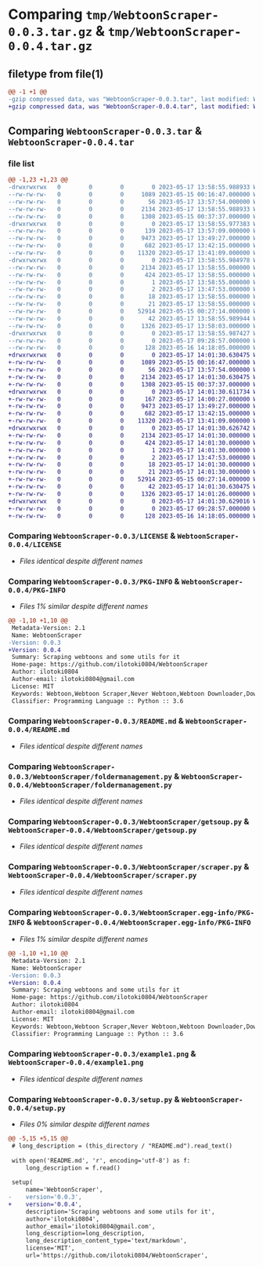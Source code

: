 # Comparing `tmp/WebtoonScraper-0.0.3.tar.gz` & `tmp/WebtoonScraper-0.0.4.tar.gz`

## filetype from file(1)

```diff
@@ -1 +1 @@
-gzip compressed data, was "WebtoonScraper-0.0.3.tar", last modified: Wed May 17 13:58:55 2023, max compression
+gzip compressed data, was "WebtoonScraper-0.0.4.tar", last modified: Wed May 17 14:01:30 2023, max compression
```

## Comparing `WebtoonScraper-0.0.3.tar` & `WebtoonScraper-0.0.4.tar`

### file list

```diff
@@ -1,23 +1,23 @@
-drwxrwxrwx   0        0        0        0 2023-05-17 13:58:55.988933 WebtoonScraper-0.0.3/
--rw-rw-rw-   0        0        0     1089 2023-05-15 00:16:47.000000 WebtoonScraper-0.0.3/LICENSE
--rw-rw-rw-   0        0        0       56 2023-05-17 13:57:54.000000 WebtoonScraper-0.0.3/MANIFEST.in
--rw-rw-rw-   0        0        0     2134 2023-05-17 13:58:55.988933 WebtoonScraper-0.0.3/PKG-INFO
--rw-rw-rw-   0        0        0     1308 2023-05-15 00:37:37.000000 WebtoonScraper-0.0.3/README.md
-drwxrwxrwx   0        0        0        0 2023-05-17 13:58:55.977383 WebtoonScraper-0.0.3/WebtoonScraper/
--rw-rw-rw-   0        0        0      139 2023-05-17 13:57:09.000000 WebtoonScraper-0.0.3/WebtoonScraper/__init__.py
--rw-rw-rw-   0        0        0     9473 2023-05-17 13:49:27.000000 WebtoonScraper-0.0.3/WebtoonScraper/foldermanagement.py
--rw-rw-rw-   0        0        0      682 2023-05-17 13:42:15.000000 WebtoonScraper-0.0.3/WebtoonScraper/getsoup.py
--rw-rw-rw-   0        0        0    11320 2023-05-17 13:41:09.000000 WebtoonScraper-0.0.3/WebtoonScraper/scraper.py
-drwxrwxrwx   0        0        0        0 2023-05-17 13:58:55.984978 WebtoonScraper-0.0.3/WebtoonScraper.egg-info/
--rw-rw-rw-   0        0        0     2134 2023-05-17 13:58:55.000000 WebtoonScraper-0.0.3/WebtoonScraper.egg-info/PKG-INFO
--rw-rw-rw-   0        0        0      424 2023-05-17 13:58:55.000000 WebtoonScraper-0.0.3/WebtoonScraper.egg-info/SOURCES.txt
--rw-rw-rw-   0        0        0        1 2023-05-17 13:58:55.000000 WebtoonScraper-0.0.3/WebtoonScraper.egg-info/dependency_links.txt
--rw-rw-rw-   0        0        0        2 2023-05-17 13:47:53.000000 WebtoonScraper-0.0.3/WebtoonScraper.egg-info/not-zip-safe
--rw-rw-rw-   0        0        0       18 2023-05-17 13:58:55.000000 WebtoonScraper-0.0.3/WebtoonScraper.egg-info/requires.txt
--rw-rw-rw-   0        0        0       21 2023-05-17 13:58:55.000000 WebtoonScraper-0.0.3/WebtoonScraper.egg-info/top_level.txt
--rw-rw-rw-   0        0        0    52914 2023-05-15 00:27:14.000000 WebtoonScraper-0.0.3/example1.png
--rw-rw-rw-   0        0        0       42 2023-05-17 13:58:55.989944 WebtoonScraper-0.0.3/setup.cfg
--rw-rw-rw-   0        0        0     1326 2023-05-17 13:58:03.000000 WebtoonScraper-0.0.3/setup.py
-drwxrwxrwx   0        0        0        0 2023-05-17 13:58:55.987427 WebtoonScraper-0.0.3/tests/
--rw-rw-rw-   0        0        0        0 2023-05-17 09:28:57.000000 WebtoonScraper-0.0.3/tests/__init__.py
--rw-rw-rw-   0        0        0      128 2023-05-16 14:18:05.000000 WebtoonScraper-0.0.3/tests/tests.py
+drwxrwxrwx   0        0        0        0 2023-05-17 14:01:30.630475 WebtoonScraper-0.0.4/
+-rw-rw-rw-   0        0        0     1089 2023-05-15 00:16:47.000000 WebtoonScraper-0.0.4/LICENSE
+-rw-rw-rw-   0        0        0       56 2023-05-17 13:57:54.000000 WebtoonScraper-0.0.4/MANIFEST.in
+-rw-rw-rw-   0        0        0     2134 2023-05-17 14:01:30.630475 WebtoonScraper-0.0.4/PKG-INFO
+-rw-rw-rw-   0        0        0     1308 2023-05-15 00:37:37.000000 WebtoonScraper-0.0.4/README.md
+drwxrwxrwx   0        0        0        0 2023-05-17 14:01:30.611734 WebtoonScraper-0.0.4/WebtoonScraper/
+-rw-rw-rw-   0        0        0      167 2023-05-17 14:00:27.000000 WebtoonScraper-0.0.4/WebtoonScraper/__init__.py
+-rw-rw-rw-   0        0        0     9473 2023-05-17 13:49:27.000000 WebtoonScraper-0.0.4/WebtoonScraper/foldermanagement.py
+-rw-rw-rw-   0        0        0      682 2023-05-17 13:42:15.000000 WebtoonScraper-0.0.4/WebtoonScraper/getsoup.py
+-rw-rw-rw-   0        0        0    11320 2023-05-17 13:41:09.000000 WebtoonScraper-0.0.4/WebtoonScraper/scraper.py
+drwxrwxrwx   0        0        0        0 2023-05-17 14:01:30.626742 WebtoonScraper-0.0.4/WebtoonScraper.egg-info/
+-rw-rw-rw-   0        0        0     2134 2023-05-17 14:01:30.000000 WebtoonScraper-0.0.4/WebtoonScraper.egg-info/PKG-INFO
+-rw-rw-rw-   0        0        0      424 2023-05-17 14:01:30.000000 WebtoonScraper-0.0.4/WebtoonScraper.egg-info/SOURCES.txt
+-rw-rw-rw-   0        0        0        1 2023-05-17 14:01:30.000000 WebtoonScraper-0.0.4/WebtoonScraper.egg-info/dependency_links.txt
+-rw-rw-rw-   0        0        0        2 2023-05-17 13:47:53.000000 WebtoonScraper-0.0.4/WebtoonScraper.egg-info/not-zip-safe
+-rw-rw-rw-   0        0        0       18 2023-05-17 14:01:30.000000 WebtoonScraper-0.0.4/WebtoonScraper.egg-info/requires.txt
+-rw-rw-rw-   0        0        0       21 2023-05-17 14:01:30.000000 WebtoonScraper-0.0.4/WebtoonScraper.egg-info/top_level.txt
+-rw-rw-rw-   0        0        0    52914 2023-05-15 00:27:14.000000 WebtoonScraper-0.0.4/example1.png
+-rw-rw-rw-   0        0        0       42 2023-05-17 14:01:30.630475 WebtoonScraper-0.0.4/setup.cfg
+-rw-rw-rw-   0        0        0     1326 2023-05-17 14:01:26.000000 WebtoonScraper-0.0.4/setup.py
+drwxrwxrwx   0        0        0        0 2023-05-17 14:01:30.629016 WebtoonScraper-0.0.4/tests/
+-rw-rw-rw-   0        0        0        0 2023-05-17 09:28:57.000000 WebtoonScraper-0.0.4/tests/__init__.py
+-rw-rw-rw-   0        0        0      128 2023-05-16 14:18:05.000000 WebtoonScraper-0.0.4/tests/tests.py
```

### Comparing `WebtoonScraper-0.0.3/LICENSE` & `WebtoonScraper-0.0.4/LICENSE`

 * *Files identical despite different names*

### Comparing `WebtoonScraper-0.0.3/PKG-INFO` & `WebtoonScraper-0.0.4/PKG-INFO`

 * *Files 1% similar despite different names*

```diff
@@ -1,10 +1,10 @@
 Metadata-Version: 2.1
 Name: WebtoonScraper
-Version: 0.0.3
+Version: 0.0.4
 Summary: Scraping webtoons and some utils for it
 Home-page: https://github.com/ilotoki0804/WebtoonScraper
 Author: ilotoki0804
 Author-email: ilotoki0804@gmail.com
 License: MIT
 Keywords: Webtoon,Webtoon Scraper,Never Webtoon,Webtoon Downloader,Download Webtoon
 Classifier: Programming Language :: Python :: 3.6
```

### Comparing `WebtoonScraper-0.0.3/README.md` & `WebtoonScraper-0.0.4/README.md`

 * *Files identical despite different names*

### Comparing `WebtoonScraper-0.0.3/WebtoonScraper/foldermanagement.py` & `WebtoonScraper-0.0.4/WebtoonScraper/foldermanagement.py`

 * *Files identical despite different names*

### Comparing `WebtoonScraper-0.0.3/WebtoonScraper/getsoup.py` & `WebtoonScraper-0.0.4/WebtoonScraper/getsoup.py`

 * *Files identical despite different names*

### Comparing `WebtoonScraper-0.0.3/WebtoonScraper/scraper.py` & `WebtoonScraper-0.0.4/WebtoonScraper/scraper.py`

 * *Files identical despite different names*

### Comparing `WebtoonScraper-0.0.3/WebtoonScraper.egg-info/PKG-INFO` & `WebtoonScraper-0.0.4/WebtoonScraper.egg-info/PKG-INFO`

 * *Files 1% similar despite different names*

```diff
@@ -1,10 +1,10 @@
 Metadata-Version: 2.1
 Name: WebtoonScraper
-Version: 0.0.3
+Version: 0.0.4
 Summary: Scraping webtoons and some utils for it
 Home-page: https://github.com/ilotoki0804/WebtoonScraper
 Author: ilotoki0804
 Author-email: ilotoki0804@gmail.com
 License: MIT
 Keywords: Webtoon,Webtoon Scraper,Never Webtoon,Webtoon Downloader,Download Webtoon
 Classifier: Programming Language :: Python :: 3.6
```

### Comparing `WebtoonScraper-0.0.3/example1.png` & `WebtoonScraper-0.0.4/example1.png`

 * *Files identical despite different names*

### Comparing `WebtoonScraper-0.0.3/setup.py` & `WebtoonScraper-0.0.4/setup.py`

 * *Files 0% similar despite different names*

```diff
@@ -5,15 +5,15 @@
 # long_description = (this_directory / "README.md").read_text()
 
 with open('README.md', 'r', encoding='utf-8') as f:
     long_description = f.read()
 
 setup(
     name='WebtoonScraper',
-    version='0.0.3',
+    version='0.0.4',
     description='Scraping webtoons and some utils for it',
     author='ilotoki0804',
     author_email='ilotoki0804@gmail.com',
     long_description=long_description,
     long_description_content_type='text/markdown',
     license='MIT',
     url='https://github.com/ilotoki0804/WebtoonScraper',
```

